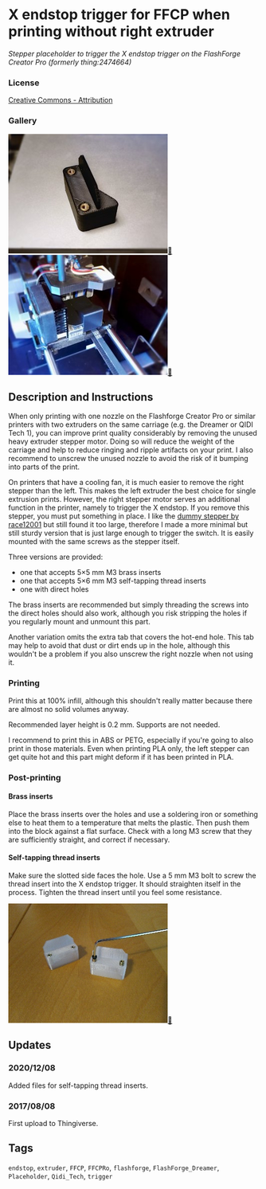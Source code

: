 # X endstop trigger for FFCP when printing without right extruder
*Stepper placeholder to trigger the X endstop trigger on the FlashForge Creator Pro (formerly thing:2474664)*

### License
[Creative Commons - Attribution](https://creativecommons.org/licenses/by/4.0/)

### Gallery

![Photo 1](thumbs/photo1.jpg)[🔎](images/photo1.jpg) ![Photo 2](thumbs/photo2.jpg)[🔎](images/photo2.jpg)


## Description and Instructions

When only printing with one nozzle on the Flashforge Creator Pro or similar printers with two extruders on the same carriage (e.g. the Dreamer or QIDI Tech 1), you can improve print quality considerably by removing the unused heavy extruder stepper motor. Doing so will reduce the weight of the carriage and help to reduce ringing and ripple artifacts on your print. I also recommend to unscrew the unused nozzle to avoid the risk of it bumping into parts of the print.

On printers that have a cooling fan, it is much easier to remove the right stepper than the left. This makes the left extruder the best choice for single extrusion prints. However, the right stepper motor serves an additional function in the printer, namely to trigger the X endstop. If you remove this stepper, you must put something in place. I like the [dummy stepper by race12001](https://www.thingiverse.com/thing:2251192) but still found it too large, therefore I made a more minimal but still sturdy version that is just large enough to trigger the switch. It is easily mounted with the same screws as the stepper itself.

Three versions are provided:

- one that accepts 5×5 mm M3 brass inserts
- one that accepts 5×6 mm M3 self-tapping thread inserts
- one with direct holes

The brass inserts are recommended but simply threading the screws into the direct holes should also work, although you risk stripping the holes if you regularly mount and unmount this part.

Another variation omits the extra tab that covers the hot-end hole. This tab may help to avoid that dust or dirt ends up in the hole, although this wouldn't be a problem if you also unscrew the right nozzle when not using it.


### Printing

Print this at 100% infill, although this shouldn't really matter because there are almost no solid volumes anyway.

Recommended layer height is 0.2 mm. Supports are not needed.

I recommend to print this in ABS or PETG, especially if you're going to also print in those materials. Even when printing PLA only, the left stepper can get quite hot and this part might deform if it has been printed in PLA.


### Post-printing

#### Brass inserts

Place the brass inserts over the holes and use a soldering iron or something else to heat them to a temperature that melts the plastic. Then push them into the block against a flat surface. Check with a long M3 screw that they are sufficiently straight, and correct if necessary.

#### Self-tapping thread inserts

Make sure the slotted side faces the hole. Use a 5 mm M3 bolt to screw the thread insert into the X endstop trigger. It should straighten itself in the process. Tighten the thread insert until you feel some resistance.

![Photo 3](thumbs/photo-thread-inserts.jpg)[🔎](images/photo-thread-inserts.jpg)

## Updates

### 2020/12/08
Added files for self-tapping thread inserts.

### 2017/08/08
First upload to Thingiverse.


## Tags
`endstop`, `extruder`, `FFCP`, `FFCPRo`, `flashforge`, `FlashForge_Dreamer`, `Placeholder`, `Qidi_Tech`, `trigger`
